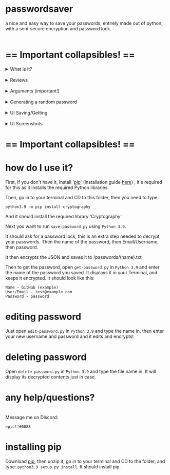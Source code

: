 # passwordsaver
a nice and easy way to save your passwords, entirely made out of python, with a seni-secure encryption and password lock.
<br>
<br>
<h1>== Important collapsibles! ==</h1>
<details>
  <summary>What is it?</summary>
PasswordSaver is a semi-secure password saver with encryption created in Python 3.9.
</details>

<br>

<details>
  <summary>Reviews</summary>
  <img width="295" alt="Screenshot 2021-04-07 at 12 40 20" src="https://user-images.githubusercontent.com/61296321/113860879-721c0d00-979e-11eb-808d-8af4c38f6fee.png">
</details>

<br>

<details>
<summary>Arguments (important!)</summary>
<h1>Saving a password with args</h1>
To save a password with args, CD to the folder and type:

`python3.9 save-password.py -S --name NAME --email EMAIL --password PASSWORD`
<br>
.. or type:
`python3.9 save-password.py --help`. All arguments are required for quick saving!
<br>
<h1>Editing a password with args</h1>
To save a password with args, CD to the folder and type:

`python3.9 edit-password.py -E --name NAME`
<br>
.. or type:
`python3.9 edit-password.py --help`. All arguments are required for quick editing!
<br>
<h1>Deleting a password with args</h1>
The same as the other two, CD to the folder and type:

`python3.9 delete-password.py --D --name NAME`
<br>
.. or type:
`python3.9 delete-password.py --help`. Again, all arguments are required for quick deleting!
</details>
<br>
<details>
<summary>Generating a random password</summary>
<br>
<details>
<summary>Inside the UI</summary>
<h1>inside the UI</h1>
To generate a random password inside the UI:

CD into the folder and type `python3.9 save-gui.py` and press Enter. Inside the UI press Generate. This will generate a random password for you.
</details>
<br>
<details>
<summary>Inside the CLI</summary>
<h1>in the CLI</h1>

CD into the folder and type `python3.9 save-password.py -S --name NAME --email EMAIL/USER --random LENGTH`

-S = Checking that you want to save<br>
--name NAME = Name of the file, example: --name GitHub<br>
--email EMAIL/USER = Username of website, example: --email test@example.com<br>
--random LENGTH = Generates a random password for you, example: --random 20 (generates a 20 character long password)
</details>
</details>
<br>
<details>
<summary>UI Saving/Getting</summary>
CD into the folder and type this to get the save UI:

`python3.9 save-gui.py`

You will know when your password saved when it clears the box contents.
To get your password, type:

`python3.9 get-gui.py`

..and enter the name of your password, the password lock and press Get. Simply press Clear when you have done looking at your password. Editing/Deleting will come soon.
</details>
<br>
<details>
<summary>UI Screenshots</summary>
<br>
Here are some screenshots of the new UI:
  <img width="226" alt="Screenshot 2021-04-07 at 16 26 31" src="https://user-images.githubusercontent.com/61296321/113892551-05186f80-97be-11eb-8ee6-864134cbfd5e.png">
  <img width="242" alt="Screenshot 2021-04-07 at 16 26 58" src="https://user-images.githubusercontent.com/61296321/113892613-15304f00-97be-11eb-92a8-e5f801cd38f4.png">
</details>

<h1>== Important collapsibles! ==</h1>

# how do I use it?

First, if you don't have it, install '[pip](https://github.com/pypa/pip/releases/tag/21.0.1)' (installation guide [here](#installing-pip)) , it's required for this as it installs the required Python libraries.

Then, go in to your terminal and CD to this folder, then you need to type:

`python3.9 -m pip install cryptography`

And it should install the required library 'Cryptography'.

Next you want to run `save-password.py` using `Python 3.9`.

It should ask for a password lock, this is an extra step needed to decrypt your passwords. Then the name of the password, then Email/Username, then password.

It then encrypts the JSON and saves it to /passwords/(name).txt

Then to get the password, open `get-password.py` in `Python 3.9` and enter the name of the password you saved. It displays it in your Terminal, and keeps it encrypted.
It should look like this:

`Name - GitHub (example)`
<br>`User/Email - test@example.com`<br>
`Password - password`

# editing password

Just open `edit-password.py` in `Python 3.9` and type the name in, then enter your new username and password and it edits and encrypts!

# deleting password

Open `delete-password.py` in `Python 3.9` and type the file name in. It will display its decrypted contents just in case.

# any help/questions?

<br>
Message me on Discord: 

`epic!!#0088`

# installing pip

Download [pip](https://github.com/pypa/pip/releases/tag/21.0.1), then unzip it, go in to your terminal and CD to the folder, and type:
`python3.9 setup.py install`. It should install pip.
